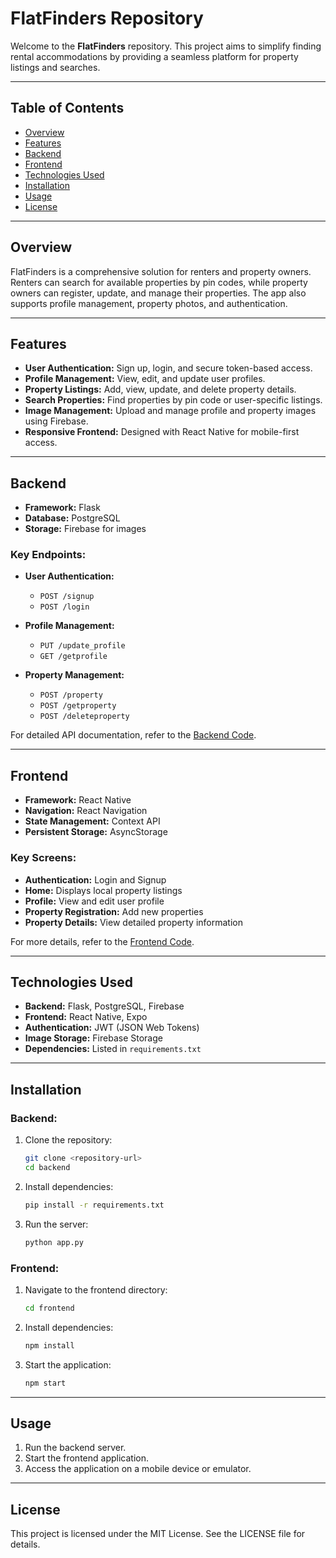 # FlatFinders Repository

Welcome to the **FlatFinders** repository. This project aims to simplify finding rental accommodations by providing a seamless platform for property listings and searches.

---

## Table of Contents

- [Overview](#overview)
- [Features](#features)
- [Backend](#backend)
- [Frontend](#frontend)
- [Technologies Used](#technologies-used)
- [Installation](#installation)
- [Usage](#usage)
- [License](#license)

---

## Overview

FlatFinders is a comprehensive solution for renters and property owners. Renters can search for available properties by pin codes, while property owners can register, update, and manage their properties. The app also supports profile management, property photos, and authentication.

---

## Features

- **User Authentication:** Sign up, login, and secure token-based access.
- **Profile Management:** View, edit, and update user profiles.
- **Property Listings:** Add, view, update, and delete property details.
- **Search Properties:** Find properties by pin code or user-specific listings.
- **Image Management:** Upload and manage profile and property images using Firebase.
- **Responsive Frontend:** Designed with React Native for mobile-first access.

---

## Backend

- **Framework:** Flask
- **Database:** PostgreSQL
- **Storage:** Firebase for images

### Key Endpoints:

- **User Authentication:**
  - `POST /signup`
  - `POST /login`

- **Profile Management:**
  - `PUT /update_profile`
  - `GET /getprofile`

- **Property Management:**
  - `POST /property`
  - `POST /getproperty`
  - `POST /deleteproperty`

For detailed API documentation, refer to the [Backend Code](Backend).

---

## Frontend

- **Framework:** React Native
- **Navigation:** React Navigation
- **State Management:** Context API
- **Persistent Storage:** AsyncStorage

### Key Screens:

- **Authentication:** Login and Signup
- **Home:** Displays local property listings
- **Profile:** View and edit user profile
- **Property Registration:** Add new properties
- **Property Details:** View detailed property information

For more details, refer to the [Frontend Code](Frontend).

---

## Technologies Used

- **Backend:** Flask, PostgreSQL, Firebase
- **Frontend:** React Native, Expo
- **Authentication:** JWT (JSON Web Tokens)
- **Image Storage:** Firebase Storage
- **Dependencies:** Listed in `requirements.txt`

---

## Installation

### Backend:
1. Clone the repository:
   ```bash
   git clone <repository-url>
   cd backend
   ```
2. Install dependencies:
   ```bash
   pip install -r requirements.txt
   ```
3. Run the server:
   ```bash
   python app.py
   ```

### Frontend:
1. Navigate to the frontend directory:
   ```bash
   cd frontend
   ```
2. Install dependencies:
   ```bash
   npm install
   ```
3. Start the application:
   ```bash
   npm start
   ```

---

## Usage

1. Run the backend server.
2. Start the frontend application.
3. Access the application on a mobile device or emulator.

---

## License

This project is licensed under the MIT License. See the LICENSE file for details.
